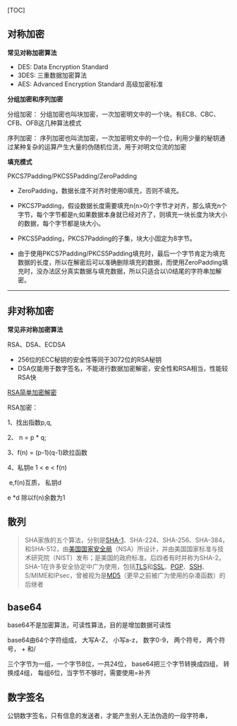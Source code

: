 [TOC]

## 对称加密

**常见对称加密算法**

* DES: Data Encryption Standard
* 3DES: 三重数据加密算法
* AES: Advanced Encryption Standard  高级加密标准

**分组加密和序列加密**

分组加密： 分组加密也叫块加密，一次加密明文中的一个块。有ECB、CBC、CFB、OFB这几种算法模式

序列加密： 序列加密也叫流加密，一次加密明文中的一个位，利用少量的秘钥通过某种复杂的运算产生大量的伪随机位流，用于对明文位流的加密

**填充模式**

PKCS7Padding/PKCS5Padding/ZeroPadding

* ZeroPadding，数据长度不对齐时使用0填充，否则不填充。

* PKCS7Padding，假设数据长度需要填充n(n>0)个字节才对齐，那么填充n个字节，每个字节都是n;如果数据本身就已经对齐了，则填充一块长度为块大小的数据，每个字节都是块大小。

* PKCS5Padding，PKCS7Padding的子集，块大小固定为8字节。
* 由于使用PKCS7Padding/PKCS5Padding填充时，最后一个字节肯定为填充数据的长度，所以在解密后可以准确删除填充的数据，而使用ZeroPadding填充时，没办法区分真实数据与填充数据，所以只适合以\0结尾的字符串加解密。

****

## 非对称加密

**常见非对称加密算法**

RSA、DSA、ECDSA

* 256位的ECC秘钥的安全性等同于3072位的RSA秘钥
* DSA仅能用于数字签名，不能进行数据加密解密，安全性和RSA相当，性能较RSA快

[RSA简单加密解密](https://www.jianshu.com/p/e19dc0b4fe78)

RSA加密：

1、找出指数p,q,

2、 n = p * q;

3、f(n) = (p-1)(q-1)欧拉函数

4、私钥e 1 < e  < f(n)

​	e,f(n)互质， 私钥d

 e  *d 除以f(n)余数为1

## 散列

> SHA家族的五个算法，分别是[SHA-1](https://baike.baidu.com/item/SHA-1)、SHA-224、SHA-256、SHA-384，和SHA-512，由[美国国家安全局](https://baike.baidu.com/item/美国国家安全局)（NSA）所设计，并由美国国家标准与技术研究院（NIST）发布；是美国的政府标准。后四者有时并称为SHA-2。SHA-1在许多安全协定中广为使用，包括[TLS](https://baike.baidu.com/item/TLS)和[SSL](https://baike.baidu.com/item/SSL)、[PGP](https://baike.baidu.com/item/PGP)、[SSH](https://baike.baidu.com/item/SSH)、S/MIME和IPsec，曾被视为是[MD5](https://baike.baidu.com/item/MD5)（更早之前被广为使用的杂凑函数）的后继者

## base64

base64不是加密算法，可读性算法，目的是增加数据可读性

base64由64个字符组成， 大写A-Z， 小写a-z， 数字0-9， 两个符号， 两个符号， + 和/

三个字节为一组，一个字节8位，一共24位， base64把三个字节转换成四组， 转换成4组， 每组6位，当字节不够时，需要使用=补齐

## 数字签名

公钥数字签名，只有信息的发送者，才能产生别人无法伪造的一段字符串， 